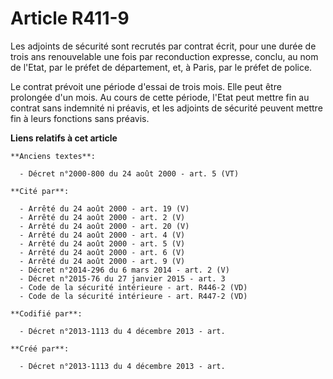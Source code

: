 # Article R411-9

Les adjoints de sécurité sont recrutés par contrat écrit, pour une durée de trois ans renouvelable une fois par reconduction
expresse, conclu, au nom de l'Etat, par le préfet de département, et, à Paris, par le préfet de police.

Le contrat prévoit une période d'essai de trois mois. Elle peut être prolongée d'un mois. Au cours de cette période, l'Etat
peut mettre fin au contrat sans indemnité ni préavis, et les adjoints de sécurité peuvent mettre fin à leurs fonctions sans
préavis.

**Liens relatifs à cet article**

	**Anciens textes**:

	  - Décret n°2000-800 du 24 août 2000 - art. 5 (VT)

	**Cité par**:

	  - Arrêté du 24 août 2000 - art. 19 (V)
	  - Arrêté du 24 août 2000 - art. 2 (V)
	  - Arrêté du 24 août 2000 - art. 20 (V)
	  - Arrêté du 24 août 2000 - art. 4 (V)
	  - Arrêté du 24 août 2000 - art. 5 (V)
	  - Arrêté du 24 août 2000 - art. 6 (V)
	  - Arrêté du 24 août 2000 - art. 9 (V)
	  - Décret n°2014-296 du 6 mars 2014 - art. 2 (V)
	  - Décret n°2015-76 du 27 janvier 2015 - art. 3
	  - Code de la sécurité intérieure - art. R446-2 (VD)
	  - Code de la sécurité intérieure - art. R447-2 (VD)

	**Codifié par**:

	  - Décret n°2013-1113 du 4 décembre 2013 - art.

	**Créé par**:

	  - Décret n°2013-1113 du 4 décembre 2013 - art.
